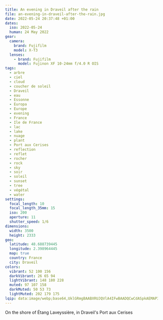 ```yaml
---
title: An evening in Draveil after the rain
file: an-evening-in-draveil-after-the-rain.jpg
date: 2022-05-24 20:37:48 +01:00
dates:
  iso: 2022-05-24
  human: 24 May 2022
gear:
  camera:
    brand: Fujifilm
    model: X-T3
  lenses:
    - brand: Fujifilm
      model: Fujinon XF 10-24mm f/4.0 R OIS
tags:
  - arbre
  - ciel
  - cloud
  - coucher de soleil
  - Draveil
  - eau
  - Essonne
  - Europa
  - Europe
  - evening
  - France
  - Ile de France
  - lac
  - lake
  - nuage
  - plant
  - Port aux Cerises
  - reflection
  - reflet
  - rocher
  - rock
  - sky
  - soir
  - soleil
  - sunset
  - tree
  - végétal
  - water
settings:
  focal_length: 10
  focal_length_35mm: 15
  iso: 200
  aperture: 11
  shutter_speed: 1/6
dimensions:
  width: 3500
  height: 2333
geo:
  latitude: 48.688739445
  longitude: 2.398964445
  map: true
  country: France
  city: Draveil
colors:
  vibrant: 52 100 156
  darkVibrant: 26 65 94
  lightVibrant: 148 180 228
  muted: 97 107 158
  darkMuted: 50 53 73
  lightMuted: 202 179 175
lqip: data:image/webp;base64,UklGRmgBAABXRUJQVlA4IFwBAADQCwCdASpkAEMAP3Gkxlk7rCejr5Wsc3AuCUAZopGn2oF7NawAAAM31S8Ragm5wAn2h/JTzL6BQGfoZOXwi1/IN/rYyo4kLqMpzTnUj9c0xTY+bjxl0ZU8y/OcZPrKBSmG4FtUBRygAPRZ0oNPYQRgXVS5P4j9BZJpoLFN4rSl/xBPXSSGykJH6Kjvp5MbXRi8ohhBc7QpvFtC9IMvZFHrRm5K1VMfOIHDbsL9vXzuWDBnRqiMmeKoPQrtx/N3W4MABTgzcAJQqur4Zw/QE1fIYGDoFIiwZsAPiDqhuzr2OOOCqxTR4mXewVFQMDe+TKSqtEXZdChJzHtkVpKpIBeJfhIZkYcOHa9E1oeyQykVnw0Iyogq5pWd4E9dGSeptvDkTpiznjrvZjRwJ6Ww6rgUypgz7j/KJayP32f3FKq15+dsD5t3mTiyVeQcNaaYBDS4Yul/T0v6hcFQAAA=
---
```


On the shore of Étang Laveyssière, in Draveil's Port aux Cerises
